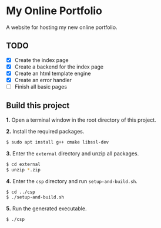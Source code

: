 # **My Online Portfolio**
A website for hosting my new online portfolio.
## **TODO**
 * [X] Create the index page
 * [X] Create a backend for the index page
 * [X] Create an html template engine
 * [X] Create an error handler
 * [ ] Finish all basic pages
## **Build this project**
**1.** Open a terminal window in the root directory of this project.

**2.** Install the required packages.
```bash
$ sudo apt install g++ cmake libssl-dev
```
**3.** Enter the `external` directory and unzip all packages.
```bash
$ cd external
$ unzip *.zip
```
**4.** Enter the `csp` directory and run `setup-and-build.sh`.
```bash
$ cd ../csp
$ ./setup-and-build.sh
```
**5.** Run the generated executable.
```bash
$ ./csp
```
